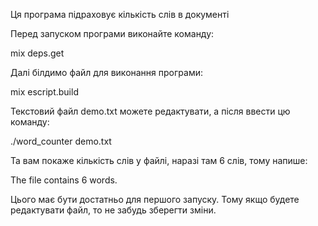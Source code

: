 Ця програма підраховує кількість слів в документі

Перед запуском програми виконайте команду:

mix deps.get

Далі білдимо файл для виконання програми:

mix escript.build


Текстовий файл demo.txt можете редактувати, а після ввести цю команду:

./word_counter demo.txt

Та вам покаже кількість слів у файлі, наразі там 6 слів, тому напише:

The file contains 6 words.

Цього має бути достатньо для першого запуску. Тому якщо будете редактувати файл, то не забудь зберегти зміни.
